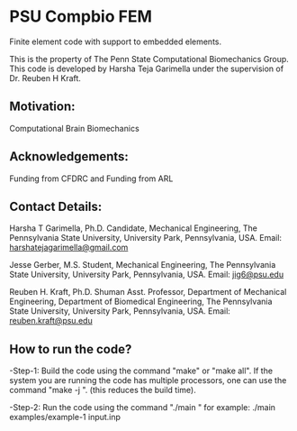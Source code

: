 # PSU Compbio FEM
Finite element code with support to embedded elements.

This is the property of The Penn State Computational Biomechanics Group.
This code is developed by Harsha Teja Garimella under the supervision of Dr. Reuben H Kraft.

## Motivation:
Computational Brain Biomechanics

## Acknowledgements:
Funding from CFDRC and Funding from ARL

## Contact Details:
Harsha T Garimella,
Ph.D. Candidate, Mechanical Engineering,
The Pennsylvania State University,
University Park, Pennsylvania, USA.
Email: harshatejagarimella@gmail.com

Jesse Gerber,
M.S. Student, Mechanical Engineering,
The Pennsylvania State University,
University Park, Pennsylvania, USA.
Email: jig6@psu.edu

Reuben H. Kraft, Ph.D.
Shuman Asst. Professor,
Department of Mechanical Engineering,
Department of Biomedical Engineering,
The Pennsylvania State University,
University Park, Pennsylvania, USA.
Email: reuben.kraft@psu.edu

## How to run the code?

-Step-1: Build the code using the command "make" or "make all". 
         If the system you are running the code has multiple processors, 
         one can use the command "make -j <number of processors>".
        (this reduces the build time).

-Step-2: Run the code using the command "./main <JOB-HOME-FOLDER> <JOB-INPUT-FILE-NAME>"
	 for example: ./main examples/example-1 input.inp

